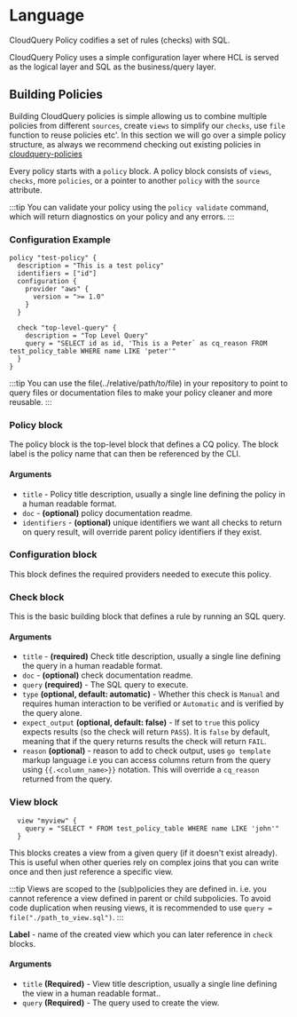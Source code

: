 # Language

CloudQuery Policy codifies a set of rules (checks) with SQL.

CloudQuery Policy uses a simple configuration layer where HCL is served as the logical layer and SQL as the business/query layer.

## Building Policies

Building CloudQuery policies is simple allowing us to combine multiple policies from different `sources`, create `views` to simplify our `checks`, use `file` function to reuse policies etc'. In this section we will go over a simple policy structure, as always we recommend checking out existing policies in [cloudquery-policies](https://github.com/cloudquery-policies)

Every policy starts with a `policy` block. A policy block consists of `views`, `checks`, more `policies`, or a pointer to another `policy` with the `source` attribute.

:::tip
You can validate your policy using the `policy validate` command, which will return diagnostics on your policy and any errors.
:::

### Configuration Example

```hcl
policy "test-policy" {
  description = "This is a test policy"
  identifiers = ["id"]
  configuration {
    provider "aws" {
      version = ">= 1.0"
    }
  }

  check "top-level-query" {
    description = "Top Level Query"
    query = "SELECT id as id, 'This is a Peter` as cq_reason FROM test_policy_table WHERE name LIKE 'peter'"
  }
}
```

:::tip
You can use the file(../relative/path/to/file) in your repository to point to query files or documentation files to make your policy cleaner and more reusable.
:::

### Policy block

The policy block is the top-level block that defines a CQ policy. The block label is the policy name that can then be referenced by the CLI.

#### Arguments

- `title` - Policy title description, usually a single line defining the policy in a human readable format.
- `doc` - **(optional)** policy documentation readme.
- `identifiers` - **(optional)** unique identifiers we want all checks to return on query result, will override parent policy identifiers if they exist.

### Configuration block

This block defines the required providers needed to execute this policy.

### Check block

This is the basic building block that defines a rule by running an SQL query.

#### Arguments

- `title` - **(required)** Check title description, usually a single line defining the query in a human readable format.
- `doc` - **(optional)** check documentation readme.
- `query` **(required)** - The SQL query to execute.
- `type` **(optional, default: automatic)** - Whether this check is `Manual` and requires human interaction to be verified or `Automatic` and is verified by the query alone.
- `expect_output` **(optional, default: false)** - If set to `true` this policy expects results (so the check will return `PASS`). It is `false` by default, meaning that if the query returns results the check will return `FAIL`.
- `reason` **(optional)** - reason to add to check output, uses `go template` markup language i.e you can access columns return from the query using `{{.<column_name>}}` notation. This will override a `cq_reason` returned from the query.

### View block

```hcl
  view "myview" {
    query = "SELECT * FROM test_policy_table WHERE name LIKE 'john'"
  }
```

This blocks creates a view from a given query (if it doesn't exist already). This is useful when other queries rely on complex joins that you can write once and then just reference a specific view.

:::tip
Views are scoped to the (sub)policies they are defined in.  i.e. you cannot reference a view defined in parent
or child subpolicies. To avoid code duplication when reusing views, it is recommended to use `query = file("./path_to_view.sql")`.
:::

**Label** - name of the created view which you can later reference in `check` blocks.

#### Arguments

- `title` **(Required)** - View title description, usually a single line defining the view in a human readable format..
- `query` **(Required)** - The query used to create the view.
